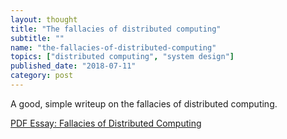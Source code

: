 ```yaml
---
layout: thought
title: "The fallacies of distributed computing"
subtitle: ""
name: "the-fallacies-of-distributed-computing"
topics: ["distributed computing", "system design"]
published_date: "2018-07-11"
category: post
---
```


A good, simple writeup on the fallacies of distributed computing.

[PDF Essay: Fallacies of Distributed Computing][fallacies-of-distributed-computing]

[fallacies-of-distributed-computing]: /assets/docs/fallacies-of-distributed-computing.pdf

